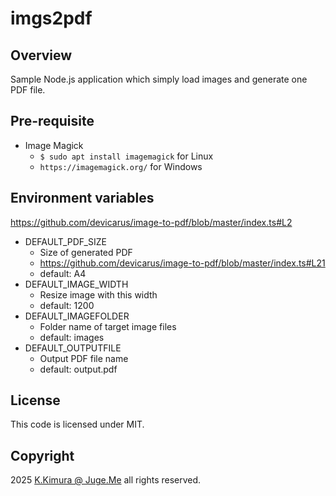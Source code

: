 # imgs2pdf

## Overview

Sample Node.js application which simply load images and generate one PDF file.


## Pre-requisite

- Image Magick
  - `$ sudo apt install imagemagick` for Linux
  - `https://imagemagick.org/` for Windows


## Environment variables

https://github.com/devicarus/image-to-pdf/blob/master/index.ts#L2

- DEFAULT_PDF_SIZE
  - Size of generated PDF
  - https://github.com/devicarus/image-to-pdf/blob/master/index.ts#L21
  - default: A4
- DEFAULT_IMAGE_WIDTH
  - Resize image with this width
  - default: 1200
- DEFAULT_IMAGEFOLDER
  - Folder name of target image files
  - default: images
- DEFAULT_OUTPUTFILE
  - Output PDF file name
  - default: output.pdf


## License

This code is licensed under MIT.


## Copyright

2025 [K.Kimura @ Juge.Me](https://github.com/dotnsf) all rights reserved.
